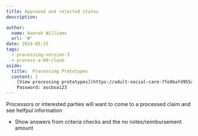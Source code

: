 ```yaml
---
title: Approved and rejected states
description: 

author:
  name: Hannah Williams
  url: '#'
date: 2024-05-15
tags:
  - processing-version-3
  - process-a-60-claim
aside:
  title:  Processing Prototypes
  content: |
    [View processing prototypes](https://adult-social-care-7fe9bafd955a.herokuapp.com/version-index?area=Processing) 
    Password: ascbsa123
---
```


Processors or interested parties will want to come to a processed claim and see helfpul information

- Show answers from criteria checks and the no notes/reimbursement amount 